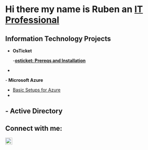 <h1> Hi there my name is Ruben an  <a href="https://www.linkedin.com/in/ruben-issael-almaguer-84a58631a/">IT Professional</a></h1>

<h2> Information Technology Projects </h2>

- <b> OsTicket </b> 

  -[<b>osticket: Prereqs and Installation</b>](https://github.com/Ruissal/osticket-install)
 -
-<b> Microsoft Azure </b>
- [Basic Setups for Azure](https://github.com/Ruissal/Azure-Basics)
 -
-<b> Active Directory </b>
 -
<h2>Connect with me:</h2>

[<img align="left" alt="Ruben-Issael | LinkedIn" width="22px" src="https://cdn.jsdelivr.net/npm/simple-icons@v3/icons/linkedin.svg" />][linkedin]

[linkedin]: https://www.linkedin.com/in/ruben-issael-almaguer-84a58631a

<!--
**Ruissal/ruissal** is a ✨ _special_ ✨ repository because its `README.md` (this file) appears on your GitHub profile.

Here are some ideas to get you started:

- 🔭 I’m currently working on ...
- 🌱 I’m currently learning ...
- 👯 I’m looking to collaborate on ...
- 🤔 I’m looking for help with ...
- 💬 Ask me about ...
- 📫 How to reach me: ...
- 😄 Pronouns: ...
- ⚡ Fun fact: Idk whos reading this but hello! I have watched Stargate SG1 twice through
-->
